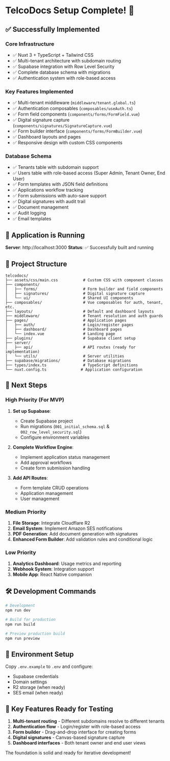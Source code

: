# TelcoDocs Setup Complete! 🎉

## ✅ Successfully Implemented

### Core Infrastructure
- ✅ Nuxt 3 + TypeScript + Tailwind CSS
- ✅ Multi-tenant architecture with subdomain routing
- ✅ Supabase integration with Row Level Security
- ✅ Complete database schema with migrations
- ✅ Authentication system with role-based access

### Key Features Implemented
- ✅ Multi-tenant middleware (`middleware/tenant.global.ts`)
- ✅ Authentication composables (`composables/useAuth.ts`)
- ✅ Form field components (`components/forms/FormField.vue`)
- ✅ Digital signature capture (`components/signatures/SignatureCapture.vue`)
- ✅ Form builder interface (`components/forms/FormBuilder.vue`)
- ✅ Dashboard layouts and pages
- ✅ Responsive design with custom CSS components

### Database Schema
- ✅ Tenants table with subdomain support
- ✅ Users table with role-based access (Super Admin, Tenant Owner, End User)
- ✅ Form templates with JSON field definitions
- ✅ Applications workflow tracking
- ✅ Form submissions with auto-save support
- ✅ Digital signatures with audit trail
- ✅ Document management
- ✅ Audit logging
- ✅ Email templates

## 🚀 Application is Running

**Server**: http://localhost:3000
**Status**: ✅ Successfully built and running

## 📁 Project Structure

```
telcodocs/
├── assets/css/main.css           # Custom CSS with component classes
├── components/
│   ├── forms/                    # Form builder and field components
│   ├── signatures/               # Digital signature capture
│   └── ui/                       # Shared UI components
├── composables/                  # Vue composables for auth, tenant, etc.
├── layouts/                      # Default and dashboard layouts
├── middleware/                   # Tenant resolution and auth guards
├── pages/                        # Application pages
│   ├── auth/                     # Login/register pages
│   ├── dashboard/                # Dashboard pages
│   └── index.vue                 # Landing page
├── plugins/                      # Supabase client setup
├── server/
│   ├── api/                      # API routes (ready for implementation)
│   └── utils/                    # Server utilities
├── supabase/migrations/          # Database migrations
├── types/index.ts                # TypeScript definitions
└── nuxt.config.ts               # Application configuration
```

## 🔧 Next Steps

### High Priority (For MVP)
1. **Set up Supabase**:
   - Create Supabase project
   - Run migrations (`001_initial_schema.sql` & `002_row_level_security.sql`)
   - Configure environment variables

2. **Complete Workflow Engine**:
   - Implement application status management
   - Add approval workflows
   - Create form submission handling

3. **Add API Routes**:
   - Form template CRUD operations
   - Application management
   - User management

### Medium Priority
1. **File Storage**: Integrate Cloudflare R2
2. **Email System**: Implement Amazon SES notifications
3. **PDF Generation**: Add document generation with signatures
4. **Enhanced Form Builder**: Add validation rules and conditional logic

### Low Priority
1. **Analytics Dashboard**: Usage metrics and reporting
2. **Webhook System**: Integration support
3. **Mobile App**: React Native companion

## 🛠️ Development Commands

```bash
# Development
npm run dev

# Build for production
npm run build

# Preview production build
npm run preview
```

## 🔐 Environment Setup

Copy `.env.example` to `.env` and configure:
- Supabase credentials
- Domain settings
- R2 storage (when ready)
- SES email (when ready)

## 🎯 Key Features Ready for Testing

1. **Multi-tenant routing** - Different subdomains resolve to different tenants
2. **Authentication flow** - Login/register with role-based access
3. **Form builder** - Drag-and-drop interface for creating forms
4. **Digital signatures** - Canvas-based signature capture
5. **Dashboard interfaces** - Both tenant owner and end user views

The foundation is solid and ready for iterative development!